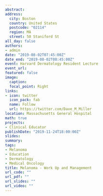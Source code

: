 ```yaml
---
abstract: 
address: 
  city: Boston
  country: United States
  postcode: "02114"
  region: MA
  street: 50 Staniford St
all_day: false
authors: 
- admin
date: "2019-08-02T07:45:00Z"
date_end: "2019-08-02T08:45:00Z"
event: Harvard Dermatology Resident Lecture
event_url: 
featured: false
image:
  caption: 
  focal_point: Right
links:
- icon: twitter
  icon_pack: fab
  name: Follow
  url: https://twitter.com/Dave_M_Miller
location: Massachusetts General Hospital
math: true
projects:
- Clinical Educator
publishDate: "2019-11-24T18:00:00Z"
slides: 
summary: 
tags: 
- Melanoma
- Education
- Dermatology
- Medical Oncology
title: Melanoma - Work Up and Management 
url_code: ""
url_pdf: ""
url_slides: ""
url_video: ""
---
```

